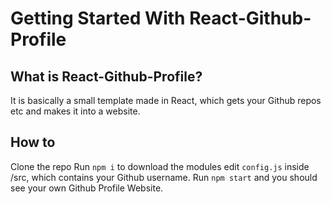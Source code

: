 # Getting Started With React-Github-Profile

## What is React-Github-Profile?
It is basically a small template made in React, which gets your Github repos etc and makes it into a website.

## How to
Clone the repo
Run `npm i` to download the modules
edit `config.js` inside /src, which contains your Github username.
Run `npm start` and you should see your own Github Profile Website.